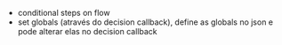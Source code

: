 - conditional steps on flow
- set globals (através do decision callback), define as globals no json e pode alterar elas no decision callback

